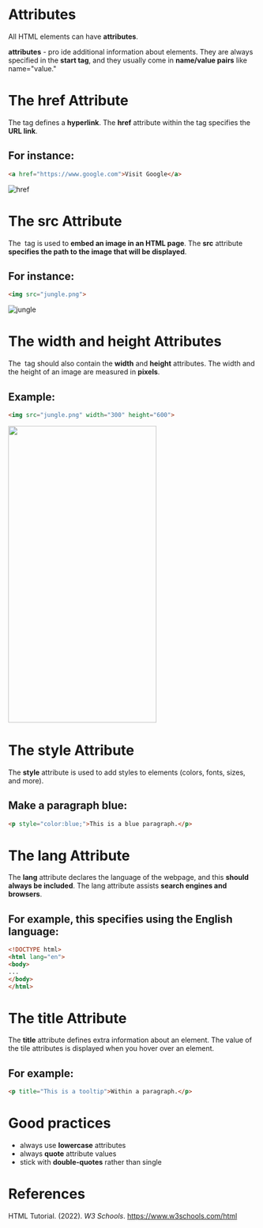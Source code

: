 # Attributes 

All HTML elements can have **attributes**. 

**attributes** - pro ide additional information about elements. They are always specified in the **start tag**, and they usually come in **name/value pairs** like name="value." 

# The href Attribute 
The **<a>** tag defines a **hyperlink**. The **href** attribute within the **<a>** tag specifies the **URL link**. 

## For instance: 
``` html 
<a href="https://www.google.com">Visit Google</a> 
``` 

![href](https://user-images.githubusercontent.com/109105989/197936169-63ecb29e-f167-4a9a-a9db-01f8a98137b6.png)

  
# The src Attribute 
The **<img>** tag is used to **embed an image in an HTML page**. The **src** attribute **specifies the path to the image that will be displayed**. 

## For instance: 
``` html 
<img src="jungle.png"> 
``` 
  ![jungle](https://user-images.githubusercontent.com/109105989/197936553-7688cbbf-4442-4b3b-964a-07622d1ea7a1.png)
  
# The width and height Attributes 
The **<img>** tag should also contain the **width** and **height** attributes. The width and the height of an image are measured in **pixels**. 

## Example: 
``` html 
<img src="jungle.png" width="300" height="600"> 
``` 
<img src="https://user-images.githubusercontent.com/109105989/197936553-7688cbbf-4442-4b3b-964a-07622d1ea7a1.png" width="300" height="600"> 

# The style Attribute 
The **style** attribute is used to add styles to elements (colors, fonts, sizes, and more). 

## Make a paragraph blue: 
```html 
<p style="color:blue;">This is a blue paragraph.</p> 
``` 

# The lang Attribute 
The **lang** attribute declares the language of the webpage, and this **should always be included**. The lang attribute assists **search engines and browsers**. 

## For example, this specifies using the English language: 
```html 
<!DOCTYPE html> 
<html lang="en"> 
<body> 
... 
</body> 
</html> 
``` 

# The title Attribute 
The **title** attribute defines extra information about an element. The value of the tile attributes is displayed when you hover over an element. 

## For example: 
```html 
<p title="This is a tooltip">Within a paragraph.</p> 
``` 

# Good practices
- always use **lowercase** attributes 
- always **quote** attribute values 
- stick with **double-quotes** rather than single 


# References  
HTML Tutorial. (2022). *W3 Schools*. <https://www.w3schools.com/html> 
